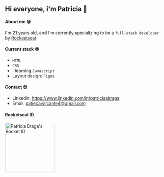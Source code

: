 ## Hi everyone, i'm Patricia 👋

#### About me 😎
 I'm 21 years old, and I'm currently specializing to be a `full-stack developer` by [Rockeatseat](https://www.rocketseat.com.br)
 

#### Current stack 😮
- `HTML`
- `CSS`
- I learning `Javascript`
- Layout design: `Figma`
  

#### Contact 😊
- Linkedin: https://www.linkedin.com/in/patriciaabraga
- Email: patiecavalcante4@gmail.com


#### Rocketseat ID
<a href="https://app.rocketseat.com.br/me/patriciabrr"><img src="https://app.rocketseat.com.br/api/rocketid/share?slug=patriciabrr&type=card" width="160" alt="Patricia Braga's Rocket ID"/></a>

